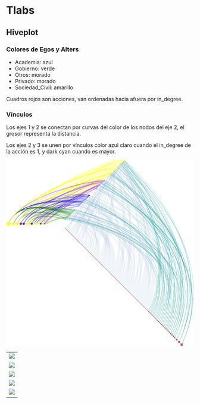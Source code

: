# Tlabs

## Hiveplot

### Colores de Egos y Alters

 - Academia: azul
 - Gobierno: verde
 - Otros: morado
 - Privado: morado
 - Sociedad_Civil: amarillo

Cuadros rojos son acciones, van ordenadas hacia afuera por in_degree.

### Vínculos

Los ejes 1 y 2 se conectan por curvas del color de los nodos del eje
2, el grosor representa la distancia.

Los ejes 2 y 3 se unen por vínculos color azul claro cuando el
in_degree de la acción es 1, y dark cyan cuando es mayor.

<img src="fobject/agency.png" >

<table>

<tr>
<td>
<img src="Gobierno.png">
</td>
</tr>
<tr>
<td>
<img src="Academia.png">
</td>
</tr>
<tr>
<td>
<img src="Otros.png">
</td>
</tr>
<tr>
<td>
<img src="Privado.png">
</td>
</tr>
<tr>
<td>
<img src="Sociedad_Civil.png">
</td>
</tr>

</table>
